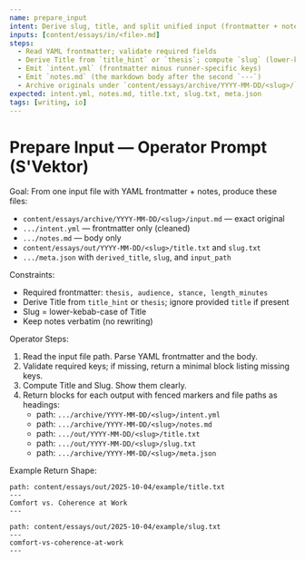 ```yaml
---
name: prepare_input
intent: Derive slug, title, and split unified input (frontmatter + notes) into operator artifacts
inputs: [content/essays/in/<file>.md]
steps:
  - Read YAML frontmatter; validate required fields
  - Derive Title from `title_hint` or `thesis`; compute `slug` (lower-kebab-case)
  - Emit `intent.yml` (frontmatter minus runner-specific keys)
  - Emit `notes.md` (the markdown body after the second `---`)
  - Archive originals under `content/essays/archive/YYYY-MM-DD/<slug>/`
expected: intent.yml, notes.md, title.txt, slug.txt, meta.json
tags: [writing, io]
---
```


# Prepare Input — Operator Prompt (S'Vektor)

Goal: From one input file with YAML frontmatter + notes, produce these files:
- `content/essays/archive/YYYY-MM-DD/<slug>/input.md` — exact original
- `.../intent.yml` — frontmatter only (cleaned)
- `.../notes.md` — body only
- `content/essays/out/YYYY-MM-DD/<slug>/title.txt` and `slug.txt`
- `.../meta.json` with `derived_title`, `slug`, and `input_path`

Constraints:
- Required frontmatter: `thesis, audience, stance, length_minutes`
- Derive Title from `title_hint` or `thesis`; ignore provided `title` if present
- Slug = lower-kebab-case of Title
- Keep notes verbatim (no rewriting)

Operator Steps:
1. Read the input file path. Parse YAML frontmatter and the body.
2. Validate required keys; if missing, return a minimal block listing missing keys.
3. Compute Title and Slug. Show them clearly.
4. Return blocks for each output with fenced markers and file paths as headings:
   - path: `.../archive/YYYY-MM-DD/<slug>/intent.yml`
   - path: `.../archive/YYYY-MM-DD/<slug>/notes.md`
   - path: `.../out/YYYY-MM-DD/<slug>/title.txt`
   - path: `.../out/YYYY-MM-DD/<slug>/slug.txt`
   - path: `.../archive/YYYY-MM-DD/<slug>/meta.json`

Example Return Shape:

```text
path: content/essays/out/2025-10-04/example/title.txt
---
Comfort vs. Coherence at Work
---

path: content/essays/out/2025-10-04/example/slug.txt
---
comfort-vs-coherence-at-work
---
```

